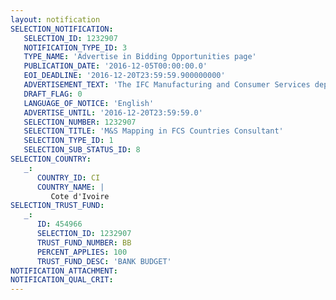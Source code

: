 ```yaml
---
layout: notification
SELECTION_NOTIFICATION: 
   SELECTION_ID: 1232907
   NOTIFICATION_TYPE_ID: 3
   TYPE_NAME: 'Advertise in Bidding Opportunities page'
   PUBLICATION_DATE: '2016-12-05T00:00:00.0'
   EOI_DEADLINE: '2016-12-20T23:59:59.900000000'
   ADVERTISEMENT_TEXT: 'The IFC Manufacturing and Consumer Services department in Sub Saharan Africa is seeking to undertake a detailed mapping in the following FCS Countries: Chad, Côte dIvoire, Gambia, Guinea, Liberia, Mali, Madagascar, Togo. The team is looking to recruit a STC, based in Abidjan, to research and analyze the Manufacturing (M), Tourism (T), Retail (R) and Property (P) (commercial and housing) markets in the above countries. The initial area of focus would be: Côte dIvoire, Guinea, Liberia, Mali, and Madagascar. The Consultant will also do a screening of the Health and Education (H&E) sectors in the above mentioned countries. Research will include desktop research, interviews with market participants as well as relevant experts (e.g. industry associations, consultants, auditors, banks, etc.), country visits and meetings with prospects. Research should identify market dynamics and financing needs of the private sector. The expected duration of the consultancy is 180 days.'
   DRAFT_FLAG: 0
   LANGUAGE_OF_NOTICE: 'English'
   ADVERTISE_UNTIL: '2016-12-20T23:59:59.0'
   SELECTION_NUMBER: 1232907
   SELECTION_TITLE: 'M&S Mapping in FCS Countries Consultant'
   SELECTION_TYPE_ID: 1
   SELECTION_SUB_STATUS_ID: 8
SELECTION_COUNTRY: 
   _: 
      COUNTRY_ID: CI
      COUNTRY_NAME: |
         Cote d'Ivoire
SELECTION_TRUST_FUND: 
   _: 
      ID: 454966
      SELECTION_ID: 1232907
      TRUST_FUND_NUMBER: BB
      PERCENT_APPLIES: 100
      TRUST_FUND_DESC: 'BANK BUDGET'
NOTIFICATION_ATTACHMENT: 
NOTIFICATION_QUAL_CRIT: 
---
```

